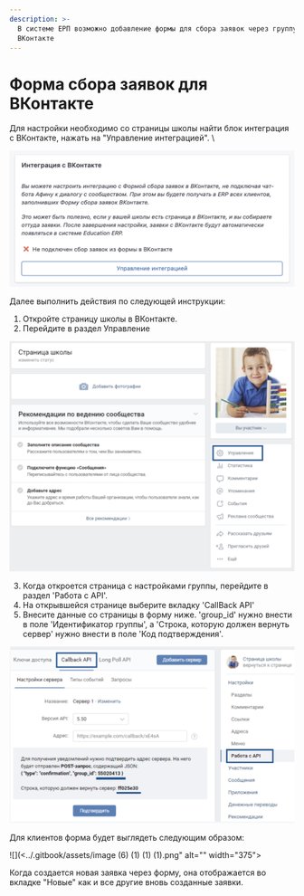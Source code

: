 ```yaml
---
description: >-
  В системе ЕРП возможно добавление формы для сбора заявок через группу
  ВКонтакте
---
```


# Форма сбора заявок для ВКонтакте

Для настройки необходимо со страницы школы найти блок интеграция с ВКонтакте, нажать на "Управление интеграцией". \


![](<../.gitbook/assets/image (1) (1) (1) (1) (1) (1) (1) (1) (1) (1) (1) (1) (1) (1) (1) (1) (1) (1) (1) (1) (1) (1).png>)

Далее выполнить действия по следующей инструкции:

1. Откройте страницу школы в ВКонтакте.
2. Перейдите в раздел Управление

![](<../.gitbook/assets/image (3) (1) (1) (1) (1) (1) (1) (1) (1) (1).png>)

3. Когда откроется страница с настройками группы, перейдите в раздел 'Работа с API'.
4. На открывшейся странице выберите вкладку 'CallBack API'
5. Внесите данные со страницы в форму ниже. 'group\_id' нужно внести в поле 'Идентификатор группы', а 'Строка, которую должен вернуть сервер' нужно внести в поле 'Код подтверждения'.

![](<../.gitbook/assets/image (4) (1) (1) (1) (1) (1) (1) (1) (1).png>)

Для клиентов форма будет выглядеть следующим образом:

![](<../.gitbook/assets/image (6) (1) (1) (1).png" alt="" width="375"><figcaption></figcaption></figure>

Когда создается новая заявка через форму, она отображается во вкладке "Новые" как и все другие вновь созданные заявки.
